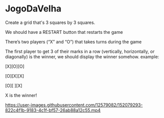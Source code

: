 # JogoDaVelha

Create a grid that's 3 squares by 3 squares.

We should have a RESTART button that restarts the game

There’s two players (“X” and “O”) that takes turns during the game

The first player to get 3 of their marks in a row (vertically, horizontally, or diagonally) is the winner, we should display the winner somehow. example:

[X][O][O]

[O][X][X]

[O][   ][X]

 X is the winner!

https://user-images.githubusercontent.com/12579082/152079293-822c4f1b-9183-4c1f-bf57-26ab88a12c55.mp4

